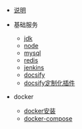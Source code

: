 - [说明](linux/README.md)
- 基础服务
  - [jdk](linux/服务/jdk.md)
  - [node](linux/服务/node.md)
  - [mysql](linux/服务/mysql.md)
  - [redis](linux/服务/redis.md)
  - [jenkins](linux/服务/Jenkins.md) 
  - [docsify](linux/服务/docsify.md)
  - [docsify定制化插件](linux/服务/定制化插件.md)
  

- docker
  - [docker安装](linux/docker/docker安装.md)
  - [docker-compose](linux/docker/docker-compose.md)


